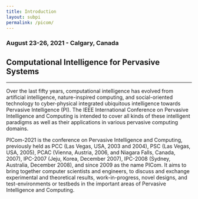 ```yaml
---
title: Introduction
layout: subpi
permalink: /picom/
---
```



<h3>August 23-26, 2021 - Calgary, Canada
</h3>
<h2> Computational Intelligence for Pervasive Systems </h2>
<hr/>
<p>Over the last fifty years, computational intelligence has evolved from artificial intelligence, nature-inspired computing, and social-oriented technology to cyber-physical integrated ubiquitous intelligence towards Pervasive Intelligence (PI). The IEEE International Conference on Pervasive Intelligence and Computing is intended to cover all kinds of these intelligent paradigms as well as their applications in various pervasive computing domains.

PICom-2021 is the conference on Pervasive Intelligence and Computing, previously held as PCC (Las Vegas, USA, 2003 and 2004), PSC (Las Vegas, USA, 2005), PCAC (Vienna, Austria, 2006, and Niagara Falls, Canada, 2007), IPC-2007 (Jeju, Korea, December 2007), IPC-2008 (Sydney, Australia, December 2008), and since 2009 as the name PICom. It aims to bring together computer scientists and engineers, to discuss and exchange experimental and theoretical results, work-in-progress, novel designs, and test-environments or testbeds in the important areas of Pervasive Intelligence and Computing.&nbsp;&nbsp;&nbsp;&nbsp;&nbsp;&nbsp;&nbsp;&nbsp;&nbsp;&nbsp;&nbsp;&nbsp;&nbsp;&nbsp;&nbsp;&nbsp;&nbsp;&nbsp;&nbsp;&nbsp;

</p>

